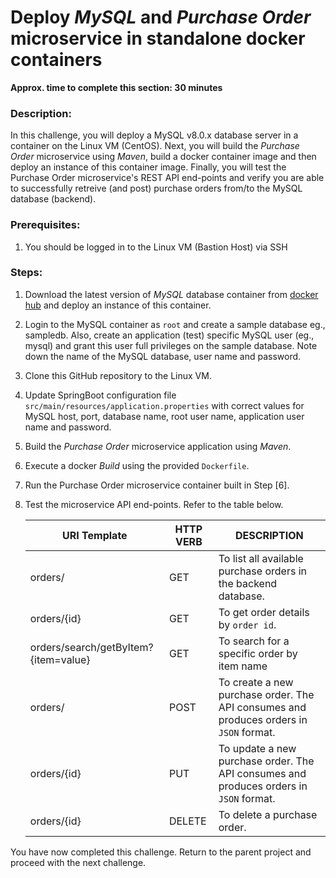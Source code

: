 #  Deploy *MySQL* and *Purchase Order* microservice in standalone docker containers
**Approx. time to complete this section: 30 minutes**

### Description:
In this challenge, you will deploy a MySQL v8.0.x database server in a container on the Linux VM (CentOS). Next, you will build the *Purchase Order* microservice using *Maven*, build a docker container image and then deploy an instance of this container image.  Finally, you will test the Purchase Order microservice's REST API end-points and verify you are able to successfully retreive (and post) purchase orders from/to the MySQL database (backend).

### Prerequisites:

1. You should be logged in to the Linux VM (Bastion Host) via SSH

### Steps:

1. Download the latest version of *MySQL* database container from [docker hub](https://hub.docker.com/_/mysql) and deploy an instance of this container.

2. Login to the MySQL container as `root` and create a sample database eg., sampledb.  Also, create an application (test) specific MySQL user (eg., mysql) and grant this user full privileges on the sample database.  Note down the name of the MySQL database, user name and password.

3. Clone this GitHub repository to the Linux VM.

4. Update SpringBoot configuration file `src/main/resources/application.properties` with correct values for MySQL host, port, database name, root user name, application user name and password.

5. Build the *Purchase Order* microservice application using *Maven*.

6. Execute a docker *Build* using the provided `Dockerfile`.

7. Run the Purchase Order microservice container built in Step [6].

8. Test the microservice API end-points.  Refer to the table below.

   URI Template | HTTP VERB | DESCRIPTION
   ------------ | --------- | -----------
   orders/ | GET | To list all available purchase orders in the backend database.
   orders/{id} | GET | To get order details by `order id`.
   orders/search/getByItem?{item=value} | GET | To search for a specific order by item name
   orders/ | POST | To create a new purchase order.  The API consumes and produces orders in `JSON` format.
   orders/{id} | PUT | To update a new purchase order. The API consumes and produces orders in `JSON` format.
   orders/{id} | DELETE | To delete a purchase order. 

You have now completed this challenge.  Return to the parent project and proceed with the next challenge. 
